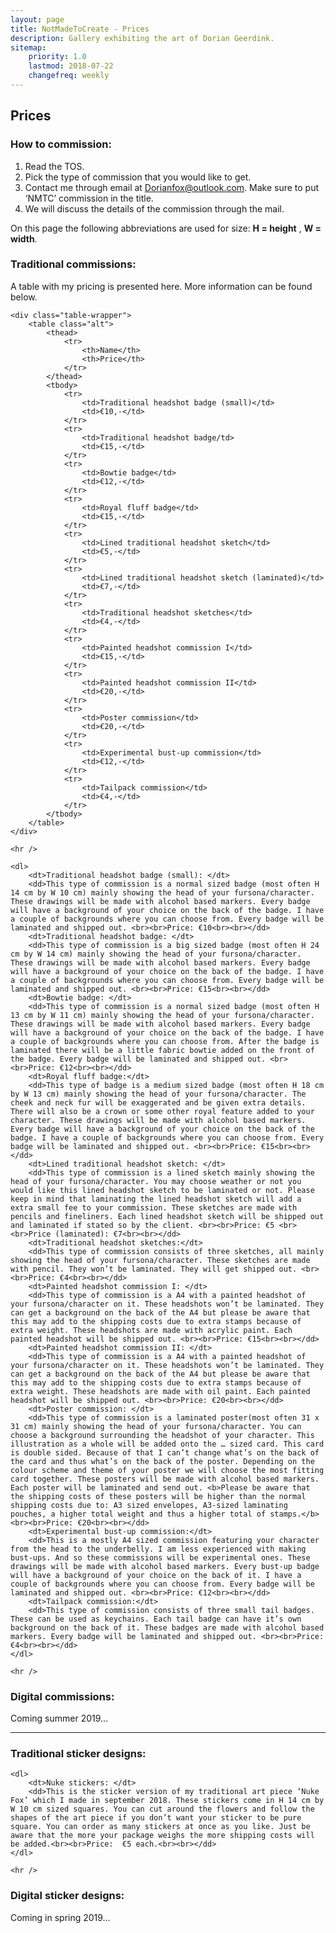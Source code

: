 ```yaml
---
layout: page
title: NotMadeToCreate - Prices
description: Gallery exhibiting the art of Dorian Geerdink.
sitemap:
    priority: 1.0
    lastmod: 2018-07-22
    changefreq: weekly
---
```

## Prices

### How to commission:
<ol>
	<li>Read the TOS.</li>
	<li>Pick the type of commission that you would like to get.</li>
	<li>Contact me through email at <a href="mailto:Dorianfox@outlook.com">Dorianfox@outlook.com</a>. Make sure to put ‘NMTC’ commission in the title.</li>
	<li>We will discuss the details of the commission through the mail.</li>
</ol>

On this page the following abbreviations are used for size: <b>H = height</b> , <b>W = width</b>.

### Traditional commissions:

A table with my pricing is presented here. More information can be found below.

<!-- Table -->
	<div class="table-wrapper">
		<table class="alt">
			<thead>
				<tr>
					<th>Name</th>
					<th>Price</th>
				</tr>
			</thead>
			<tbody>
				<tr>
					<td>Traditional headshot badge (small)</td>
					<td>€10,-</td>
				</tr>
				<tr>
					<td>Traditional headshot badge/td>
					<td>€15,-</td>
				</tr>
				<tr>
					<td>Bowtie badge</td>
					<td>€12,-</td>
				</tr>
				<tr>
					<td>Royal fluff badge</td>
					<td>€15,-</td>
				</tr>
				<tr>
					<td>Lined traditional headshot sketch</td>
					<td>€5,-</td>
				</tr>
				<tr>
					<td>Lined traditional headshot sketch (laminated)</td>
					<td>€7,-</td>
				</tr>
				<tr>
					<td>Traditional headshot sketches</td>
					<td>€4,-</td>
				</tr>
				<tr>
					<td>Painted headshot commission I</td>
					<td>€15,-</td>
				</tr>
				<tr>
					<td>Painted headshot commission II</td>
					<td>€20,-</td>
				</tr>
				<tr>
					<td>Poster commission</td>
					<td>€20,-</td>
				</tr>
				<tr>
					<td>Experimental bust-up commission</td>
					<td>€12,-</td>
				</tr>
				<tr>
					<td>Tailpack commission</td>
					<td>€4,-</td>
				</tr>
			</tbody>
		</table>
	</div>

	<hr />
	
<!-- Listing -->
	<dl>
		<dt>Traditional headshot badge (small): </dt>
		<dd>This type of commission is a normal sized badge (most often H 14 cm by W 10 cm) mainly showing the head of your fursona/character. These drawings will be made with alcohol based markers. Every badge will have a background of your choice on the back of the badge. I have a couple of backgrounds where you can choose from. Every badge will be laminated and shipped out. <br><br>Price: €10<br><br></dd>
		<dt>Traditional headshot badge: </dt>
		<dd>This type of commission is a big sized badge (most often H 24 cm by W 14 cm) mainly showing the head of your fursona/character. These drawings will be made with alcohol based markers. Every badge will have a background of your choice on the back of the badge. I have a couple of backgrounds where you can choose from. Every badge will be laminated and shipped out. <br><br>Price: €15<br><br></dd>
		<dt>Bowtie badge: </dt>
		<dd>This type of commission is a normal sized badge (most often H 13 cm by W 11 cm) mainly showing the head of your fursona/character. These drawings will be made with alcohol based markers. Every badge will have a background of your choice on the back of the badge. I have a couple of backgrounds where you can choose from. After the badge is laminated there will be a little fabric bowtie added on the front of the badge. Every badge will be laminated and shipped out. <br><br>Price: €12<br><br></dd>
		<dt>Royal fluff badge:</dt>
		<dd>This type of badge is a medium sized badge (most often H 18 cm by W 13 cm) mainly showing the head of your fursona/character. The cheek and neck fur will be exaggerated and be given extra details. There will also be a crown or some other royal feature added to your character. These drawings will be made with alcohol based markers. Every badge will have a background of your choice on the back of the badge. I have a couple of backgrounds where you can choose from. Every badge will be laminated and shipped out. <br><br>Price: €15<br><br></dd>
		<dt>Lined traditional headshot sketch: </dt>
		<dd>This type of commission is a lined sketch mainly showing the head of your fursona/character. You may choose weather or not you would like this lined headshot sketch to be laminated or not. Please keep in mind that laminating the lined headshot sketch will add a extra small fee to your commission. These sketches are made with pencils and fineliners. Each lined headshot sketch will be shipped out and laminated if stated so by the client. <br><br>Price: €5 <br><br>Price (laminated): €7<br><br></dd>
		<dt>Traditional headshot sketches:</dt>
		<dd>This type of commission consists of three sketches, all mainly showing the head of your fursona/character. These sketches are made with pencil. They won’t be laminated. They will get shipped out. <br><br>Price: €4<br><br></dd>
		<dt>Painted headshot commission I: </dt>
		<dd>This type of commission is a A4 with a painted headshot of your fursona/character on it. These headshots won’t be laminated. They can get a background on the back of the A4 but please be aware that this may add to the shipping costs due to extra stamps because of extra weight. These headshots are made with acrylic paint. Each painted headshot will be shipped out. <br><br>Price: €15<br><br></dd>
		<dt>Painted headshot commission II: </dt>
		<dd>This type of commission is a A4 with a painted headshot of your fursona/character on it. These headshots won’t be laminated. They can get a background on the back of the A4 but please be aware that this may add to the shipping costs due to extra stamps because of extra weight. These headshots are made with oil paint. Each painted headshot will be shipped out. <br><br>Price: €20<br><br></dd>
		<dt>Poster commission: </dt>
		<dd>This type of commission is a laminated poster(most often 31 x 31 cm) mainly showing the head of your fursona/character. You can choose a background surrounding the headshot of your character. This illustration as a whole will be added onto the … sized card. This card is double sided. Because of that I can’t change what’s on the back of the card and thus what’s on the back of the poster. Depending on the colour scheme and theme of your poster we will choose the most fitting card together. These posters will be made with alcohol based markers. Each poster will be laminated and send out. <b>Please be aware that the shipping costs of these posters will be higher than the normal shipping costs due to: A3 sized envelopes, A3-sized laminating pouches, a higher total weight and thus a higher total of stamps.</b><br><br>Price: €20<br><br></dd>
		<dt>Experimental bust-up commission:</dt>
		<dd>This is a mostly A4 sized commission featuring your character from the head to the underbelly. I am less experienced with making bust-ups. And so these commissions will be experimental ones. These drawings will be made with alcohol based markers. Every bust-up badge will have a background of your choice on the back of it. I have a couple of backgrounds where you can choose from. Every badge will be laminated and shipped out. <br><br>Price: €12<br><br></dd>
		<dt>Tailpack commission:</dt>
		<dd>This type of commission consists of three small tail badges. These can be used as keychains. Each tail badge can have it’s own background on the back of it. These badges are made with alcohol based markers. Every badge will be laminated and shipped out. <br><br>Price: €4<br><br></dd>
	</dl>

	<hr />

<!-- Further -->

### Digital commissions:
Coming summer 2019… 

<hr />

### Traditional sticker designs:

<!-- Listing -->

	<dl>
		<dt>Nuke stickers: </dt>
		<dd>This is the sticker version of my traditional art piece ‘Nuke Fox’ which I made in september 2018. These stickers come in H 14 cm by W 10 cm sized squares. You can cut around the flowers and follow the shapes of the art piece if you don’t want your sticker to be pure square. You can order as many stickers at once as you like. Just be aware that the more your package weighs the more shipping costs will be added.<br><br>Price:  €5 each.<br><br></dd>
	</dl>

	<hr />


### Digital sticker designs: 
Coming in spring 2019… 
